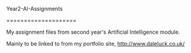 Year2-AI-Assignments

====================



My assignment files from second year's Artificial Intelligence module.

Mainly to be linked to from my portfolio site, http://www.daleluck.co.uk/